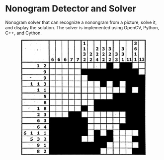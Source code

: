 # Nonogram Detector and Solver
Nonogram solver that can recognize a nonongram from a picture, solve it, and display the solution. The solver is implemented using OpenCV, Python, C++, and Cython.

<p align="center">
<img style="margin: auto" width="400" src="res/result/iphone5s/10_0.png" />
</p>
